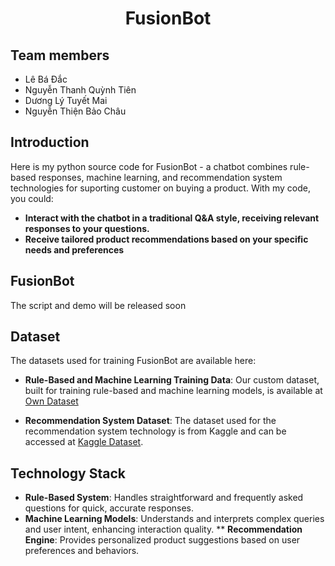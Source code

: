 <p align="center">
 <h1 align="center">FusionBot</h1>
</p>

## Team members
* Lê Bá Đắc
* Nguyễn Thanh Quỳnh Tiên
* Dương Lý Tuyết Mai
* Nguyễn Thiện Bảo Châu

## Introduction

Here is my python source code for FusionBot - a chatbot combines rule-based responses, machine learning, and recommendation system technologies for suporting customer on buying a product. With my code, you could: 
* **Interact with the chatbot in a traditional Q&A style, receiving relevant responses to your questions.**
* **Receive tailored product recommendations based on your specific needs and preferences**

## FusionBot
The script and demo will be released soon

## Dataset
The datasets used for training FusionBot are available here:
* **Rule-Based and Machine Learning Training Data**: Our custom dataset, built for training rule-based and machine learning models, is available at [Own Dataset](https://github.com/lebadac/FusionBot/blob/main/training_sample.json)

* **Recommendation System Dataset**: The dataset used for the recommendation system technology is from Kaggle and can be accessed at [Kaggle Dataset](https://www.kaggle.com/datasets/scodepy/customer-support-intent-dataset).

## Technology Stack
* **Rule-Based System**: Handles straightforward and frequently asked questions for quick, accurate responses.
* **Machine Learning Models**: Understands and interprets complex queries and user intent, enhancing interaction quality.
** **Recommendation Engine**: Provides personalized product suggestions based on user preferences and behaviors.
